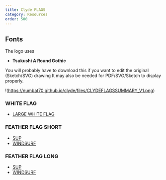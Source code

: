 ```yaml
---
title: Clyde FLAGS
category: Resources
order: 500
---
```

## Fonts
The logo uses
- **Tsukushi A Round Gothic**

You will probably have to download this if you want to edit the original (Sketch/SVG) drawing
It may also be needed for PDF/SVG/Sketch to display properly.

!(https://numbat70.github.io/clyde/files/CLYDEFLAGSSUMMARY_V1.png)

### WHITE FLAG

-  [LARGE WHITE FLAG](https://numbat70.github.io/clyde/files/clydelogoclyde_white_Flag_3.png)

### FEATHER FLAG SHORT

- [SUP](https://numbat70.github.io/clyde/files/CLYDE_SUP_FEATHER_V1.png)
- [WINDSURF](https://numbat70.github.io/clyde/files/CLYDE_WINDSURF_FEATHER_V1.png)

### FEATHER FLAG LONG  

- [SUP](https://numbat70.github.io/clyde/files/CLYDE_SUP_FEATHER_V2.png)
- [WINDSURF](https://numbat70.github.io/clyde/files/CLYDE_WINDSURF_FEATHER_V2.png)




